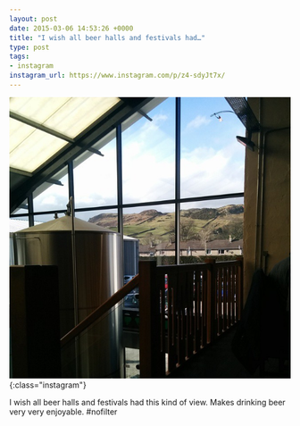 ```yaml
---
layout: post
date: 2015-03-06 14:53:26 +0000
title: "I wish all beer halls and festivals had…"
type: post
tags:
- instagram
instagram_url: https://www.instagram.com/p/z4-sdyJt7x/
---
```


![Instagram - z4-sdyJt7x](/assets/z4-sdyJt7x.jpg){:class="instagram"}

I wish all beer halls and festivals had this kind of view. Makes drinking beer very very enjoyable. #nofilter
